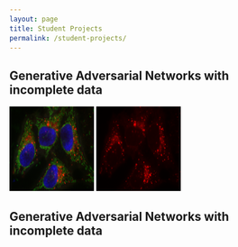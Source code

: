 ```yaml
---
layout: page
title: Student Projects
permalink: /student-projects/
---
```



Generative Adversarial Networks with incomplete data
------------------------
<img src="/assets/student-projects/rgb.png" width="150px" height="150"> <img src="/assets/student-projects/red.png" width="150px" height="150">


Generative Adversarial Networks with incomplete data
------------------------




